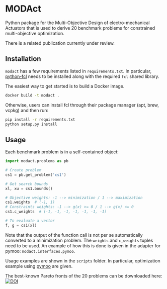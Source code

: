 # MODAct

Python package for the Multi-Objective Design of electro-mechanical Actuators
that is used to derive 20 benchmark problems for constrained multi-objective
optimization.

There is a related publication currently under review.

## Installation

`modact` has a few requirements listed in `requirements.txt`. In particular,
[python-fcl](https://github.com/BerkeleyAutomation/python-fcl) needs to be
installed along with the required `fcl` shared library.

The easiest way to get started is to build a Docker image.

```bash
docker build -t modact .
```

Otherwise, users can install fcl through their package manager (apt, brew, vcpkg)
and then run:

```bash
pip install -r requirements.txt
python setup.py install
```

## Usage

Each benchmark problem is in a self-contained object:

```python
import modact.problems as pb

# Create problem
cs1 = pb.get_problem('cs1')

# Get search bounds
xl, xu = cs1.bounds()

# Objective weights: -1 --> minimization / 1 --> maximization
cs1.weights  # (-1, 1)
# Constraints weights: -1 --> g(x) >= 0 / 1 --> g(x) <= 0
cs1.c_weights  # (-1, -1, -1, -1, -1, -1, -1)

# To evaluate a vector
f, g = cs1(xl)
```

Note that the output of the function call is not per se automatically converted
to a minimization problem. The `weights` and `c_weights` tuples need to be used.
An example of how this is done is given in the adapter for pymoo:
`modact.interfaces.pymoo`.

Usage examples are shown in the `scripts` folder. In particular, optimization
example using [pymoo](https://github.com/msu-coinlab/pymoo) are given.

The best-known Pareto fronts of the 20 problems can be downloaded here: [![DOI](https://zenodo.org/badge/DOI/10.5281/zenodo.3647916.svg)](https://doi.org/10.5281/zenodo.3647916)
